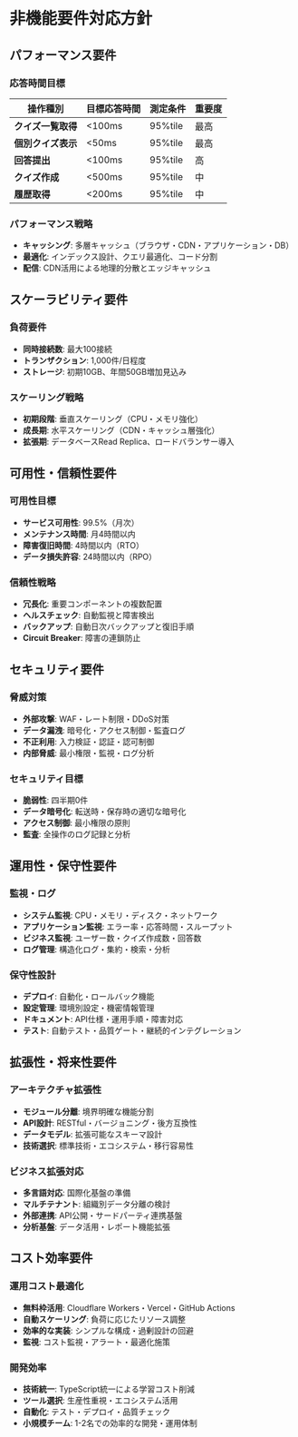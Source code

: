 # 非機能要件対応方針

## パフォーマンス要件

### 応答時間目標

| 操作種別 | 目標応答時間 | 測定条件 | 重要度 |
|----------|-------------|----------|--------|
| **クイズ一覧取得** | <100ms | 95%tile | 最高 |
| **個別クイズ表示** | <50ms | 95%tile | 最高 |
| **回答提出** | <100ms | 95%tile | 高 |
| **クイズ作成** | <500ms | 95%tile | 中 |
| **履歴取得** | <200ms | 95%tile | 中 |

### パフォーマンス戦略

- **キャッシング**: 多層キャッシュ（ブラウザ・CDN・アプリケーション・DB）
- **最適化**: インデックス設計、クエリ最適化、コード分割
- **配信**: CDN活用による地理的分散とエッジキャッシュ

## スケーラビリティ要件

### 負荷要件

- **同時接続数**: 最大100接続
- **トランザクション**: 1,000件/日程度
- **ストレージ**: 初期10GB、年間50GB増加見込み

### スケーリング戦略

- **初期段階**: 垂直スケーリング（CPU・メモリ強化）
- **成長期**: 水平スケーリング（CDN・キャッシュ層強化）
- **拡張期**: データベースRead Replica、ロードバランサー導入

## 可用性・信頼性要件

### 可用性目標

- **サービス可用性**: 99.5%（月次）
- **メンテナンス時間**: 月4時間以内
- **障害復旧時間**: 4時間以内（RTO）
- **データ損失許容**: 24時間以内（RPO）

### 信頼性戦略

- **冗長化**: 重要コンポーネントの複数配置
- **ヘルスチェック**: 自動監視と障害検出
- **バックアップ**: 自動日次バックアップと復旧手順
- **Circuit Breaker**: 障害の連鎖防止

## セキュリティ要件

### 脅威対策

- **外部攻撃**: WAF・レート制限・DDoS対策
- **データ漏洩**: 暗号化・アクセス制御・監査ログ
- **不正利用**: 入力検証・認証・認可制御
- **内部脅威**: 最小権限・監視・ログ分析

### セキュリティ目標

- **脆弱性**: 四半期0件
- **データ暗号化**: 転送時・保存時の適切な暗号化
- **アクセス制御**: 最小権限の原則
- **監査**: 全操作のログ記録と分析

## 運用性・保守性要件

### 監視・ログ

- **システム監視**: CPU・メモリ・ディスク・ネットワーク
- **アプリケーション監視**: エラー率・応答時間・スループット
- **ビジネス監視**: ユーザー数・クイズ作成数・回答数
- **ログ管理**: 構造化ログ・集約・検索・分析

### 保守性設計

- **デプロイ**: 自動化・ロールバック機能
- **設定管理**: 環境別設定・機密情報管理
- **ドキュメント**: API仕様・運用手順・障害対応
- **テスト**: 自動テスト・品質ゲート・継続的インテグレーション

## 拡張性・将来性要件

### アーキテクチャ拡張性

- **モジュール分離**: 境界明確な機能分割
- **API設計**: RESTful・バージョニング・後方互換性
- **データモデル**: 拡張可能なスキーマ設計
- **技術選択**: 標準技術・エコシステム・移行容易性

### ビジネス拡張対応

- **多言語対応**: 国際化基盤の準備
- **マルチテナント**: 組織別データ分離の検討
- **外部連携**: API公開・サードパーティ連携基盤
- **分析基盤**: データ活用・レポート機能拡張

## コスト効率要件

### 運用コスト最適化

- **無料枠活用**: Cloudflare Workers・Vercel・GitHub Actions
- **自動スケーリング**: 負荷に応じたリソース調整
- **効率的な実装**: シンプルな構成・過剰設計の回避
- **監視**: コスト監視・アラート・最適化施策

### 開発効率

- **技術統一**: TypeScript統一による学習コスト削減
- **ツール選択**: 生産性重視・エコシステム活用
- **自動化**: テスト・デプロイ・品質チェック
- **小規模チーム**: 1-2名での効率的な開発・運用体制